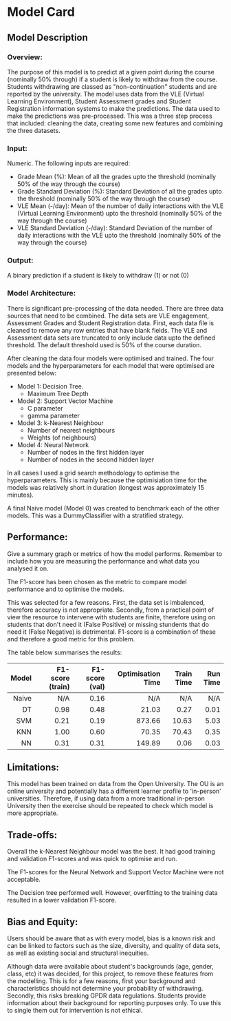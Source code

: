 # Model Card

## Model Description

### Overview:

The purpose of this model is to predict at a given point during the course (nominally 50% through) if a student is likely to withdraw from the course.
Students withdrawing are classed as "non-continuation" students and are reported by the university.
The model uses data from the VLE (Virtual Learning Environment), Student Assessment grades and Student Registration information systems to  make the predictions.
The data used to make the predictions was pre-processed. This was a three step process that included: cleaning the data, creating some new features and combining the three datasets.

### Input:

Numeric. The following inputs are required:
- Grade Mean (%): Mean of all the grades upto the threshold (nominally 50% of the way through the course)
- Grade Standard Deviation (%): Standard Deviation of all the grades upto the threshold (nominally 50% of the way through the course)
- VLE Mean (-/day): Mean of the number of daily interactions with the VLE (Virtual Learning Environment) upto the threshold (nominally 50% of the way through the course)
- VLE Standard Deviation (-/day):  Standard Deviation of the number of daily interactions with the VLE upto the threshold (nominally 50% of the way through the course)

### Output:

A binary prediction if a student is likely to withdraw (1) or not (0)

### Model Architecture:

There is significant pre-processing of the data needed.
There are three data sources that need to be combined. The data sets are VLE engagement, Assessment Grades and Student Registration data.
First, each data file is cleaned to remove any row entries that have blank fields.
The VLE and Assessment data sets are truncated to only include data upto the defined threshold.
The default threshold used is 50% of the course duration.

After cleaning the data four models were optimised and trained. The four models and the hyperparameters for each model that were optimised are presented below:

- Model 1: Decision Tree.
  - Maximum Tree Depth
- Model 2: Support Vector Machine
  - C parameter
  - gamma parameter
- Model 3: k-Nearest Neighbour
  - Number of nearest neighbours
  - Weights (of neighbours)
- Model 4: Neural Network
  - Number of nodes in the first hidden layer
  - Number of nodes in the second hidden layer

In all cases I used a grid search methodology to optimise the hyperparameters. This is mainly because the optimisiation time for the models was relatively short in duration (longest was approximately 15 minutes).

A final Naive model (Model 0) was created to benchmark each of the other models. This was a DummyClassifier with a stratified strategy.

## Performance:

Give a summary graph or metrics of how the model performs. Remember to include how you are measuring the performance and what data you analysed it on. 

The F1-score has been chosen as the metric to compare model performance and to optimise the models.

This was selected for a few reasons. First, the data set is imbalenced, therefore accuracy is not appropriate.
Secondly, from a practical point of view the resource to intervene with students are finite, therefore using on students that don't need it (False Positive) or missing stundents that do need it (False Negative) is detrimental. F1-score is a combination of these and therefore a good metric for this problem.

The table below summarises the results:

| Model 	| F1-score (train) 	| F1-score (val) 	| Optimisation Time 	| Train Time 	| Run Time 	|
|------:	|-----------------:	|---------------:	|------------------:	|-----------:	|---------:	|
| Naive 	|              N/A 	|           0.16 	|               N/A 	|        N/A 	|      N/A 	|
|    DT 	|             0.98 	|           0.48 	|             21.03 	|       0.27 	|     0.01 	|
|   SVM 	|             0.21 	|           0.19 	|            873.66 	|      10.63 	|     5.03 	|
|   KNN 	|             1.00 	|           0.60 	|             70.35 	|      70.43 	|     0.35 	|
|    NN 	|             0.31 	|           0.31 	|            149.89 	|       0.06 	|     0.03 	|

## Limitations:

This model has been trained on data from the Open University.
The OU is an online university and potentially has a different learner profile to 'in-person' universities.
Therefore, if using data from a more traditional in-person University then the exercise should be repeated to check which model is more appropriate.

## Trade-offs:

Overall the k-Nearest Neighbour model was the best. It had good training and validation F1-scores and was quick to optimise and run.

The F1-scores for the Neural Network and Support Vector Machine were not acceptable.

The Decision tree performed well. However, overfitting to the training data resulted in a lower validation F1-score.

## Bias and Equity:

Users should be aware that as with every model, bias is a known risk and can be linked to factors such as the size, diversity, and quality of data sets, as well as existing social and structural inequities.

Although data were available about student's backgrounds (age, gender, class, etc) it was decided, for this project, to remove these features from the modelling. This is for a few reasons, first your background and characteristics should not determine your probability of withdrawing. Secondly, this risks breaking GPDR data regulations. Students provide information about their background for reporting purposes only. To use this to single them out for intervention is not ethical.
